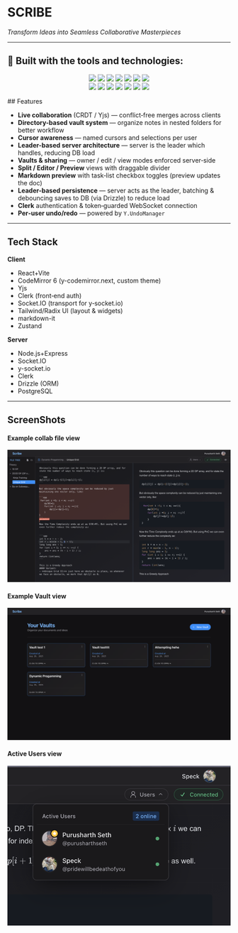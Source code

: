 # SCRIBE

_Transform Ideas into Seamless Collaborative Masterpieces_

---

## 🚀 Built with the tools and technologies:

<p align="center">
  <img src="https://img.shields.io/badge/Express-black?style=for-the-badge&logo=express&logoColor=white" />
  <img src="https://img.shields.io/badge/JSON-000000?style=for-the-badge&logo=json&logoColor=white" />
  <img src="https://img.shields.io/badge/Markdown-000000?style=for-the-badge&logo=markdown&logoColor=white" />
  <img src="https://img.shields.io/badge/Socket.io-black?style=for-the-badge&logo=socketdotio&logoColor=white" />
  <img src="https://img.shields.io/badge/CodeMirror-red?style=for-the-badge" />
  <img src="https://img.shields.io/badge/npm-CB3837?style=for-the-badge&logo=npm&logoColor=white" />
  <img src="https://img.shields.io/badge/.ENV-ecd53f?style=for-the-badge&logo=dotenv&logoColor=black" />
  <br/>
  <img src="https://img.shields.io/badge/JavaScript-F7DF1E?style=for-the-badge&logo=javascript&logoColor=black" />
  <img src="https://img.shields.io/badge/Nodemon-76D04B?style=for-the-badge&logo=nodemon&logoColor=white" />
  <img src="https://img.shields.io/badge/React-20232A?style=for-the-badge&logo=react&logoColor=61DAFB" />
  <img src="https://img.shields.io/badge/Docker-2496ED?style=for-the-badge&logo=docker&logoColor=white" />
  <img src="https://img.shields.io/badge/Vite-646CFF?style=for-the-badge&logo=vite&logoColor=white" />
  <img src="https://img.shields.io/badge/ESLint-4B32C3?style=for-the-badge&logo=eslint&logoColor=white" />
  <img src="https://img.shields.io/badge/Axios-671ddf?style=for-the-badge" />
</p>
## Features

- **Live collaboration** (CRDT / Yjs) — conflict‑free merges across clients
- **Directory-based vault system** — organize notes in nested folders for better workflow
- **Cursor awareness** — named cursors and selections per user
- **Leader-based server architecture** — server is the leader which handles, reducing DB load
- **Vaults & sharing** — owner / edit / view modes enforced server‑side
- **Split / Editor / Preview** views with draggable divider
- **Markdown preview** with task‑list checkbox toggles (preview updates the doc)
- **Leader-based persistence** — server acts as the leader, batching & debouncing saves to DB (via Drizzle) to reduce load  
- **Clerk** authentication & token‑guarded WebSocket connection
- **Per‑user undo/redo** — powered by `Y.UndoManager`
  
___
## Tech Stack

**Client**
- React+Vite
- CodeMirror 6 (y-codemirror.next, custom theme)
- Yjs
- Clerk (front‑end auth)
- Socket.IO (transport for y‑socket.io)
- Tailwind/Radix UI (layout & widgets)
- markdown-it
- Zustand

**Server**
- Node.js+Express
- Socket.IO
- y-socket.io 
- Clerk
- Drizzle (ORM)
- PostgreSQL
___

## ScreenShots

#### Example collab file view
![File](./public/File.png)

#### Example Vault view
![Vault](./public/Vault.png)

#### Active Users  view
![Active Users](./public/ActiveUsers.png)